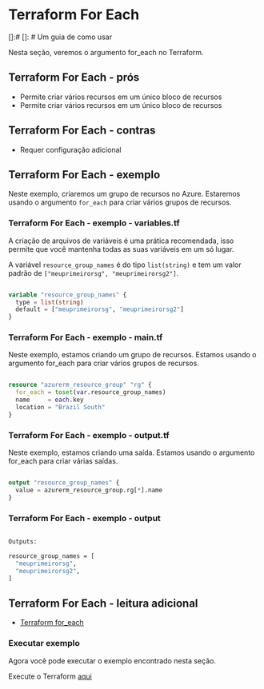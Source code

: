 # Terraform For Each
[]:#
[]: # Um guia de como usar

Nesta seção, veremos o argumento for_each no Terraform.

## Terraform For Each - prós

- Permite criar vários recursos em um único bloco de recursos
- Permite criar vários recursos em um único bloco de recursos

## Terraform For Each - contras

- Requer configuração adicional

## Terraform For Each - exemplo

Neste exemplo, criaremos um grupo de recursos no Azure. Estaremos usando o argumento `for_each` para criar vários grupos de recursos.

### Terraform For Each - exemplo - variables.tf

A criação de arquivos de variáveis ​​é uma prática recomendada, isso permite que você mantenha todas as suas variáveis ​​em um só lugar.

A variável `resource_group_names` é do tipo `list(string)` e tem um valor padrão de `["meuprimeirorsg", "meuprimeirorsg2"]`.

```terraform

variable "resource_group_names" {
  type = list(string)
  default = ["meuprimeirorsg", "meuprimeirorsg2"]
}

```

### Terraform For Each - exemplo - main.tf

Neste exemplo, estamos criando um grupo de recursos. Estamos usando o argumento for_each para criar vários grupos de recursos.

```terraform

resource "azurerm_resource_group" "rg" {
  for_each = toset(var.resource_group_names)
  name     = each.key
  location = "Brazil South"
}

```

### Terraform For Each - exemplo - output.tf

Neste exemplo, estamos criando uma saída. Estamos usando o argumento for_each para criar várias saídas.

```terraform

output "resource_group_names" {
  value = azurerm_resource_group.rg[*].name
}

```

### Terraform For Each - exemplo - output

```bash

Outputs:

resource_group_names = [
  "meuprimeirorsg",
  "meuprimeirorsg2",
]

```

## Terraform For Each - leitura adicional

- [Terraform for_each](https://www.terraform.io/docs/language/meta-arguments/for_each.html)

### Executar exemplo

Agora você pode executar o exemplo encontrado nesta seção.

Execute o Terraform [aqui](https://github.com/thiago88sp/terraform-treinamento/tree/master/4-terraform-advanced/2-for-each/terraform)
